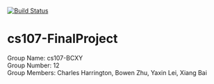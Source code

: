 [![Build Status](https://app.travis-ci.com/cs107-BCXY/cs107-FinalProject.svg?token=anqfaqgHLQeyZ6kwBBp8&branch=main)](https://app.travis-ci.com/cs107-BCXY/cs107-FinalProject)
# cs107-FinalProject

Group Name: cs107-BCXY  
Group Number: 12  
Group Members: Charles Harrington, Bowen Zhu, Yaxin Lei, Xiang Bai
